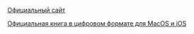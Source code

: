 [Официальный сайт](https://www.apple.com/ru/swift/)

[Официальная книга в цифровом формате для MacOS и iOS](https://itunes.apple.com/ru/book-series/swift-programming-series/id888896989?mt=11)